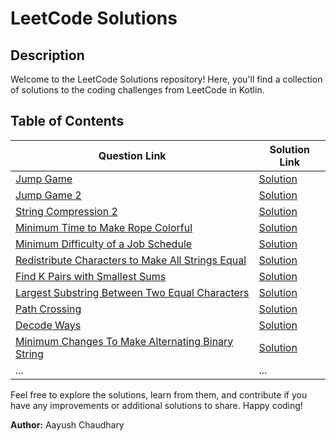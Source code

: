 # LeetCode Solutions

## Description

Welcome to the LeetCode Solutions repository! Here, you'll find a collection of solutions to the coding challenges from
LeetCode in Kotlin.

## Table of Contents

| Question Link                                                                                                                        | Solution Link                                                                                                                    |
|--------------------------------------------------------------------------------------------------------------------------------------|----------------------------------------------------------------------------------------------------------------------------------|
| [Jump Game](https://leetcode.com/problems/jump-game/)                                                                                | [Solution](https://github.com/thefictionalguy/LeetCodeSolutions/blob/main/src/December/JumpGame.kt)                                    |
| [Jump Game 2](https://leetcode.com/problems/jump-game-ii)                                                                            | [Solution](https://github.com/thefictionalguy/LeetCodeSolutions/blob/main/src/December/JumpGame2.kt)                                   |
| [String Compression 2](https://leetcode.com/problems/string-compression-ii)                                                          | [Solution](https://github.com/thefictionalguy/LeetCodeSolutions/blob/main/src/December/StringCompression2.kt)                          |
| [Minimum Time to Make Rope Colorful](https://leetcode.com/problems/minimum-time-to-make-rope-colorful)                               | [Solution](https://github.com/thefictionalguy/LeetCodeSolutions/blob/main/src/December/MinimumTimeToMakeRopeColorFul.kt)               |
| [Minimum Difficulty of a Job Schedule](https://leetcode.com/problems/minimum-difficulty-of-a-job-schedule)                           | [Solution](https://github.com/thefictionalguy/LeetCodeSolutions/blob/main/src/December/MinimumDiffOfAJobSchedule.kt)                   |
| [Redistribute Characters to Make All Strings Equal](https://leetcode.com/problems/redistribute-characters-to-make-all-strings-equal) | [Solution](https://github.com/thefictionalguy/LeetCodeSolutions/blob/main/src/December/RedistributeCharacterstoMakeAllStringsEqual.kt) |
| [Find K Pairs with Smallest Sums](https://leetcode.com/problems/find-k-pairs-with-smallest-sums)                                     | [Solution](https://github.com/thefictionalguy/LeetCodeSolutions/blob/main/src/December/KthSmallestPair.kt)                             |
| [Largest Substring Between Two Equal Characters](https://leetcode.com/problems/largest-substring-between-two-equal-characters)       | [Solution](https://github.com/thefictionalguy/LeetCodeSolutions/blob/main/src/December/MaxLengthBetweenEqualCharacters.kt)             |
| [Path Crossing](https://leetcode.com/problems/path-crossing) | [Solution](https://github.com/thefictionalguy/LeetCodeSolutions/blob/main/src/December/PathCrossing.kt)                                |
| [Decode Ways](https://leetcode.com/problems/decode-ways/) | [Solution](https://github.com/aayush287/LeetCodeSolutions/blob/main/src/December/NumDecoding.kt)                                 |
| [Minimum Changes To Make Alternating Binary String](https://leetcode.com/problems/minimum-changes-to-make-alternating-binary-string) | [Solution](https://github.com/thefictionalguy/LeetCodeSolutions/blob/main/src/December/MinOperations.kt)                         |
| ...                                                                                                                                  | ...                                                                                                                              |

Feel free to explore the solutions, learn from them, and contribute if you have any improvements or additional solutions
to share. Happy coding!

**Author:** Aayush Chaudhary
